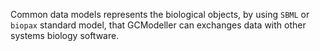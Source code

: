 Common data models represents the biological objects, by using ``SBML`` or ``biopax`` standard model, that GCModeller can exchanges data with other systems biology software.